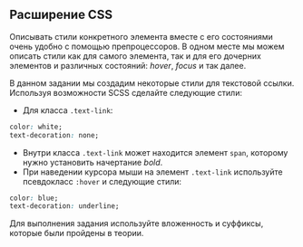 ## Расширение CSS

Описывать стили конкретного элемента вместе с его состояниями очень удобно с помощью препроцессоров. В одном месте мы можем описать стили как для самого элемента, так и для его дочерних элементов и различных состояний: *hover*, *focus* и так далее.

В данном задании мы создадим некоторые стили для текстовой ссылки. Используя возможности SCSS сделайте следующие стили:

- Для класса `.text-link`:

```css
color: white;
text-decoration: none;
```

- Внутри класса `.text-link` может находится элемент `span`, которому нужно установить начертание *bold*.
- При наведении курсора мыши на элемент `.text-link` используйте псевдокласс `:hover` и следующие стили:

```css
color: blue;
text-decoration: underline;
```

Для выполнения задания используйте вложенность и суффиксы, которые были пройдены в теории.